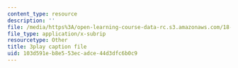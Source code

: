 ```yaml
---
content_type: resource
description: ''
file: /media/https%3A/open-learning-course-data-rc.s3.amazonaws.com/18-02sc-multivariable-calculus-fall-2010/103d591eb8e553ecadce44d3dfc6b0c9_7w1qqEUwn2k.vtt
file_type: application/x-subrip
resourcetype: Other
title: 3play caption file
uid: 103d591e-b8e5-53ec-adce-44d3dfc6b0c9
---
```

